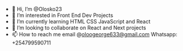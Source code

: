 - 👋 Hi, I’m @Olosko23
- 👀 I’m interested in Front End Dev Projects
- 🌱 I’m currently learning HTML CSS JavaScript and React
- 💞️ I’m looking to collaborate on React and Next projects
- 📫 How to reach me email @oloogeorge633@gmail.com Whatsapp: +254799590711

<!---
Olosko23/Olosko23 is a ✨ special ✨ repository because its `README.md` (this file) appears on your GitHub profile.
You can click the Preview link to take a look at your changes.
--->
